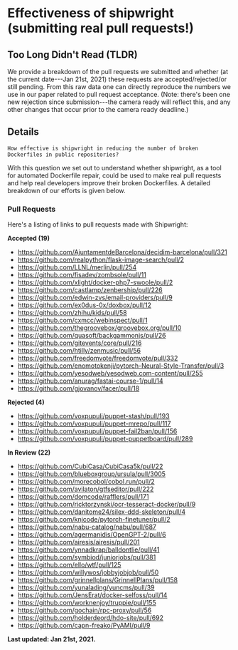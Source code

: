 # Effectiveness of shipwright (submitting real pull requests!)

## Too Long Didn't Read (TLDR)

We provide a breakdown of the pull requests we submitted and whether (at the current date---Jan 21st, 2021) these requests are accepted/rejected/or still pending. From this raw data one can directly reproduce the numbers we use in our paper related to pull request acceptance. (Note: there's been one new rejection since submission---the camera ready will reflect this, and any other changes that occur prior to the camera ready deadline.)

## Details

```
How effective is shipwright in reducing the number of broken Dockerfiles in public repositories?
```

With this question we set out to understand whether shipwright, as a tool for automated Dockerfile repair, could be used to make real pull requests and help real developers improve their broken Dockerfiles. A detailed breakdown of our efforts is given below.

### Pull Requests

Here's a listing of links to pull requests made with Shipwright:

**Accepted (19)**

* https://github.com/AjuntamentdeBarcelona/decidim-barcelona/pull/321
* https://github.com/realpython/flask-image-search/pull/2
* https://github.com/LLNL/merlin/pull/254
* https://github.com/fisadev/zombsole/pull/11
* https://github.com/xlight/docker-php7-swoole/pull/2
* https://github.com/castlamp/zenbership/pull/226
* https://github.com/edwin-zvs/email-providers/pull/9
* https://github.com/ex0dus-0x/doxbox/pull/12
* https://github.com/zhihu/kids/pull/58
* https://github.com/cxmcc/webinspect/pull/1
* https://github.com/thegroovebox/groovebox.org/pull/10
* https://github.com/quasoft/backgammonjs/pull/26
* https://github.com/gitevents/core/pull/216
* https://github.com/htilly/zenmusic/pull/56
* https://github.com/freedomvote/freedomvote/pull/332
* https://github.com/enomotokenji/pytorch-Neural-Style-Transfer/pull/3
* https://github.com/yesodweb/yesodweb.com-content/pull/255
* https://github.com/anurag/fastai-course-1/pull/14
* https://github.com/gjovanov/facer/pull/18

**Rejected (4)**

* https://github.com/voxpupuli/puppet-stash/pull/193
* https://github.com/voxpupuli/puppet-mrepo/pull/117
* https://github.com/voxpupuli/puppet-fail2ban/pull/156
* https://github.com/voxpupuli/puppet-puppetboard/pull/289

**In Review (22)**

* https://github.com/CubiCasa/CubiCasa5k/pull/22
* https://github.com/blueboxgroup/ursula/pull/3005
* https://github.com/morecobol/cobol.run/pull/2
* https://github.com/avilaton/gtfseditor/pull/222
* https://github.com/domcode/rafflers/pull/171
* https://github.com/ricktorzynski/ocr-tesseract-docker/pull/9
* https://github.com/danitome24/silex-ddd-skeleton/pull/4
* https://github.com/knjcode/pytorch-finetuner/pull/2
* https://github.com/nabu-catalog/nabu/pull/687
* https://github.com/agermanidis/OpenGPT-2/pull/6
* https://github.com/airesis/airesis/pull/201
* https://github.com/ynnadkrap/balldontlie/pull/41
* https://github.com/symbiod/juniorjobs/pull/381
* https://github.com/ello/wtf/pull/125
* https://github.com/willywos/jobbyjobjob/pull/50
* https://github.com/grinnellplans/GrinnellPlans/pull/158
* https://github.com/yunalading/yuncms/pull/39
* https://github.com/JensErat/docker-selfoss/pull/14
* https://github.com/worknenjoy/truppie/pull/155
* https://github.com/gochain/rpc-proxy/pull/56
* https://github.com/holderdeord/hdo-site/pull/692
* https://github.com/capn-freako/PyAMI/pull/9

**Last updated: Jan 21st, 2021.**
